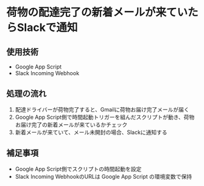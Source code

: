 # 荷物の配達完了の新着メールが来ていたらSlackで通知

## 使用技術
* Google App Script
* Slack Incoming Webhook

## 処理の流れ
1. 配達ドライバーが荷物完了すると、Gmailに荷物お届け完了メールが届く
2. Google App Script側で時間起動トリガーを組んだスクリプトが動き、荷物お届け完了の新着メールが来ているかチェック
3. 新着メールが来ていて、メール未開封の場合、Slackに通知する

## 補足事項
* Google App Script側でスクリプトの時間起動を設定
* Slack Incoming WebhookのURLは Google App Script の環境変数で保持